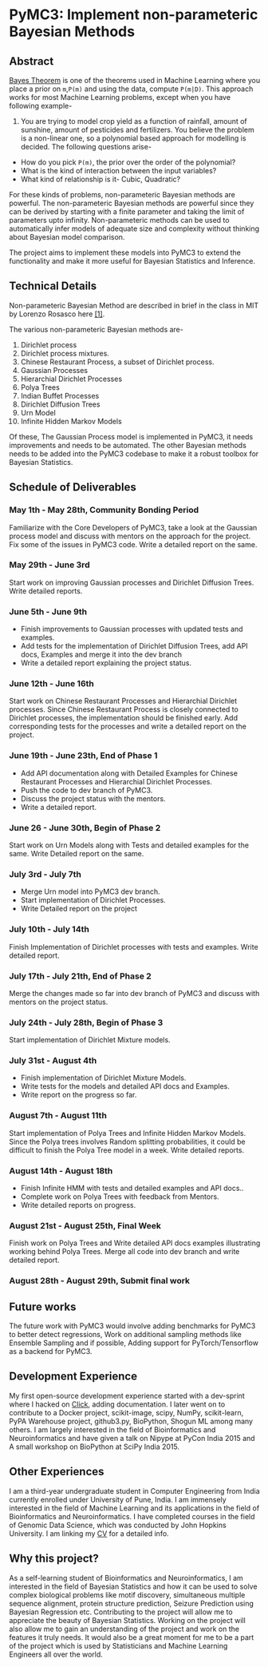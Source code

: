 # PyMC3: Implement non-parameteric Bayesian Methods

## Abstract
[Bayes Theorem](https://en.wikipedia.org/wiki/Bayes'_theorem) is one of the theorems used in Machine Learning where you place a prior on `m`,`P(m)` and using the data, compute `P(m|D)`. This approach works for most Machine Learning problems, except when you have following example-

1) You are trying to model crop yield as a function of rainfall, amount of sunshine, amount of pesticides and fertilizers. You believe the problem is a non-linear one, so a polynomial based approach for modelling is decided. The following questions arise-

  - How do you pick `P(m)`, the prior over the order of the polynomial?
  - What is the kind of interaction between the input variables?
  - What kind of relationship is it- Cubic, Quadratic?

For these kinds of problems, non-parameteric Bayesian methods are powerful. The non-parameteric Bayesian methods are powerful since they can be derived by starting with a finite parameter and taking the limit of parameters upto infinity. Non-parameteric methods can be used to automatically infer models of adequate size and complexity without thinking about Bayesian model comparison.

The project aims to implement these models into PyMC3 to extend the functionality and make it more useful for Bayesian Statistics and Inference. 

## Technical Details

Non-parameteric Bayesian Method are described in brief in the class in MIT by Lorenzo Rosasco here [\[1\]](http://www.mit.edu/~9.520/spring11/slides/class18_dirichelet.pdf).

The various non-parameteric Bayesian methods are-

1) Dirichlet process
2) Dirichlet process mixtures.
3) Chinese Restaurant Process, a subset of Dirichlet process.
4) Gaussian Processes
5) Hierarchial Dirichlet Processes 
6) Polya Trees
7) Indian Buffet Processes
8) Dirichlet Diffusion Trees
9) Urn Model
10) Infinite Hidden Markov Models

Of these, The Gaussian Process model is implemented in PyMC3, it needs improvements and needs to be automated.
The other Bayesian methods needs to be added into the PyMC3 codebase to make it a robust toolbox for Bayesian Statistics.

## Schedule of Deliverables

### May 1th - May 28th, **Community Bonding Period**

Familiarize with the Core Developers of PyMC3, take a look at the Gaussian process model and discuss with mentors on the approach for the project. Fix some of the issues in PyMC3 code. Write a detailed report on the same.

### May 29th - June 3rd
Start work on improving Gaussian processes and Dirichlet Diffusion Trees.
Write detailed reports.

### June 5th - June 9th
- Finish improvements to Gaussian processes with updated tests and examples.
- Add tests for the implementation of Dirichlet Diffusion Trees, add API docs, Examples and 
  merge it into the dev branch
- Write a detailed report explaining the project status.

### June 12th - June 16th
Start work on Chinese Restaurant Processes and Hierarchial Dirichlet processes. Since Chinese Restaurant Process is closely connected to Dirichlet processes, the implementation should be finished early. Add corresponding tests for the processes and write a detailed report on the project. 

### June 19th - June 23th, **End of Phase 1**
- Add API documentation along with Detailed Examples for Chinese Restaurant Processes and 
  Hierarchial Dirichlet Processes.
- Push the code to dev branch of PyMC3.
- Discuss the project status with the mentors.
- Write a detailed report.
### June 26 - June 30th, **Begin of Phase 2**
Start work on Urn Models along with Tests and detailed examples for the same.
Write Detailed report on the same.

### July 3rd - July 7th
- Merge Urn model into PyMC3 dev branch.
- Start implementation of Dirichlet Processes.
- Write Detailed report on the project

### July 10th - July 14th
Finish Implementation of Dirichlet processes with tests and examples.
Write detailed report.

### July 17th - July 21th, **End of Phase 2**
Merge the changes made so far into dev branch of PyMC3 and discuss with mentors on the project status.

### July 24th - July 28th, **Begin of Phase 3**

Start implementation of Dirichlet Mixture models.

### July 31st - August 4th
- Finish implementation of Dirichlet Mixture Models.
- Write tests for the models and detailed API docs and Examples.
- Write report on the progress so far.

### August 7th - August 11th
Start implementation of Polya Trees and Infinite Hidden Markov Models.
Since the Polya trees involves Random splitting probabilities, it could be difficult 
to finish the Polya Tree model in a week. Write detailed reports.

### August 14th - August 18th
- Finish Infinite HMM with tests and detailed examples and API docs..
- Complete work on Polya Trees with feedback from Mentors.
- Write detailed reports on progress.

### August 21st - August 25th, **Final Week**
Finish work on Polya Trees and Write detailed API docs
examples illustrating working behind Polya Trees. Merge all
code into dev branch and write detailed report.

### August 28th - August 29th, **Submit final work**

## Future works
The future work with PyMC3 would involve adding benchmarks for PyMC3 to better detect regressions, Work on additional sampling methods like Ensemble Sampling and if possible, Adding support for PyTorch/Tensorflow as a backend for PyMC3. 

## Development Experience
My first open-source development experience started with a dev-sprint where I hacked on [Click](http://click.pocoo.org/5/), adding documentation. I later went on to contribute to a Docker project, scikit-image, scipy, NumPy, scikit-learn, PyPA Warehouse project, github3.py, BioPython, Shogun ML among many others. I am largely interested in the field of Bioinformatics and Neuroinformatics and have given a talk on Nipype at PyCon India 2015 and A small workshop on BioPython at SciPy India 2015.  


## Other Experiences

I am a third-year undergraduate student in Computer Engineering from India currently enrolled under University of Pune, India. I am immensely interested in the field of Machine Learning and its applications in the field of Bioinformatics and Neuroinformatics. I have completed courses in the field of Genomic Data Science, which was conducted by John Hopkins University. I am linking my [CV](https://drive.google.com/file/d/0BxUjocRT833zSWFyTjNaMF9IVTQ/view?usp=sharing) for a detailed info.

## Why this project?
As a self-learning student of Bioinformatics and Neuroinformatics, I am interested in the field of Bayesian Statistics and how it can be used to solve complex biological problems like motif discovery, simultaneous multiple sequence alignment, protein structure prediction, Seizure Prediction using Bayesian Regression etc. Contributing to the project will allow me to appreciate the beauty of Bayesian Statistics. Working on the project will also allow me to gain an understanding of the project and work on the features it truly needs. It would also be a great moment for me to be a part of the project which is used by Statisticians and Machine Learning Engineers all over the world. 

